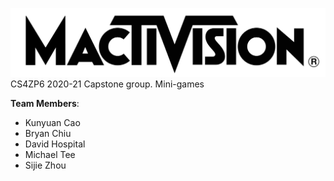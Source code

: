 ![Mactivision logo](https://github.com/BryanChiu/Mactivision/blob/Bryan/Mactivision%20Mini-Games/Assets/Mactivision.png)
CS4ZP6 2020-21 Capstone group. Mini-games

**Team Members**:
* Kunyuan Cao
* Bryan Chiu
* David Hospital
* Michael Tee
* Sijie Zhou